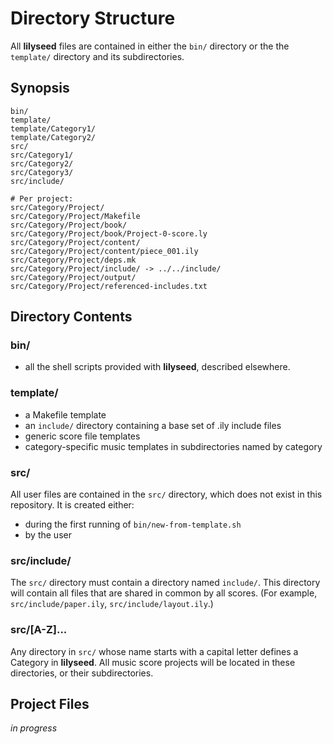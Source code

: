 # Directory Structure
All **lilyseed** files are contained in either the `bin/` directory or the the
`template/` directory and its subdirectories.

## Synopsis
```
bin/
template/
template/Category1/
template/Category2/
src/
src/Category1/
src/Category2/
src/Category3/
src/include/

# Per project:
src/Category/Project/
src/Category/Project/Makefile
src/Category/Project/book/
src/Category/Project/book/Project-0-score.ly
src/Category/Project/content/
src/Category/Project/content/piece_001.ily
src/Category/Project/deps.mk
src/Category/Project/include/ -> ../../include/
src/Category/Project/output/
src/Category/Project/referenced-includes.txt
```

## Directory Contents

### bin/
- all the shell scripts provided with **lilyseed**, described elsewhere.

### template/
- a Makefile template
- an `include/` directory containing a base set of .ily include files
- generic score file templates
- category-specific music templates in subdirectories named by category

### src/
All user files are contained in the `src/` directory, which does not exist in this
repository. It is created either:
- during the first running of `bin/new-from-template.sh`
- by the user

### src/include/
The `src/` directory must contain a directory named `include/`. This directory will
contain all files that are shared in common by all scores. (For example, `src/include/paper.ily`,
`src/include/layout.ily`.)

### src/[A-Z]...
Any directory in `src/` whose name starts with a capital letter defines a Category
in **lilyseed**. All music score projects will be located in these directories, or
their subdirectories.

## Project Files
*in progress*
